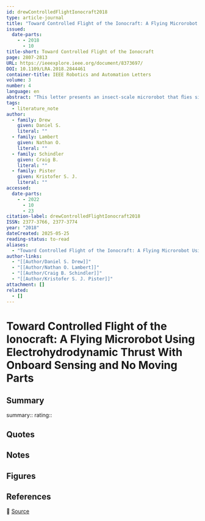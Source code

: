 ```yaml
---
id: drewControlledFlightIonocraft2018
type: article-journal
title: "Toward Controlled Flight of the Ionocraft: A Flying Microrobot Using Electrohydrodynamic Thrust With Onboard Sensing and No Moving Parts"
issued:
  date-parts:
    - - 2018
      - 10
title-short: Toward Controlled Flight of the Ionocraft
page: 2807-2813
URL: https://ieeexplore.ieee.org/document/8373697/
DOI: 10.1109/LRA.2018.2844461
container-title: IEEE Robotics and Automation Letters
volume: 3
number: 4
language: en
abstract: "This letter presents an insect-scale microrobot that ﬂies silently and with no mechanical moving parts, using a mechanism with no analogue in the natural world: electrohydrodynamic thrust produced by ions generated via corona discharge. For the ﬁrst time, attitude and acceleration data are continuously collected from takeoff and sustained ﬂight of a 2 cm × 2 cm, 30 mg “ionocraft” carrying a 37 mg 9-axis commercial IMU on FlexPCB payload, with external tethers for power and data transfer. The ionocraft’s steady-state thrust versus voltage proﬁle, dynamic response to a time-varying signal around a high voltage dc bias point, and aerodynamic drag at incident angles around 90◦ are measured. These experimental measurements, as well as measured IMU sensor noise, are inserted into a MATLAB Simulink simulation environment. Simulation shows controlled hovering and planned ﬂight in arbitrary straight trajectories in the XY plane."
tags:
  - literature_note
author:
  - family: Drew
    given: Daniel S.
    literal: ""
  - family: Lambert
    given: Nathan O.
    literal: ""
  - family: Schindler
    given: Craig B.
    literal: ""
  - family: Pister
    given: Kristofer S. J.
    literal: ""
accessed:
  date-parts:
    - - 2022
      - 10
      - 23
citation-label: drewControlledFlightIonocraft2018
ISSN: 2377-3766, 2377-3774
year: "2018"
dateCreated: 2025-05-25
reading-status: to-read
aliases:
  - "Toward Controlled Flight of the Ionocraft: A Flying Microrobot Using Electrohydrodynamic Thrust With Onboard Sensing and No Moving Parts"
author-links:
  - "[[Author/Daniel S. Drew]]"
  - "[[Author/Nathan O. Lambert]]"
  - "[[Author/Craig B. Schindler]]"
  - "[[Author/Kristofer S. J. Pister]]"
attachment: []
related:
  - []
---
```


# Toward Controlled Flight of the Ionocraft: A Flying Microrobot Using Electrohydrodynamic Thrust With Onboard Sensing and No Moving Parts

## Summary
summary::
rating::

## Quotes

## Notes

## Figures

## References

🔗 [Source](https://ieeexplore.ieee.org/document/8373697/)

